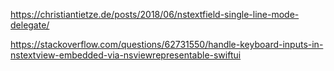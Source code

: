
https://christiantietze.de/posts/2018/06/nstextfield-single-line-mode-delegate/

https://stackoverflow.com/questions/62731550/handle-keyboard-inputs-in-nstextview-embedded-via-nsviewrepresentable-swiftui

